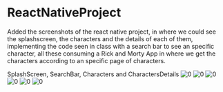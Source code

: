 # ReactNativeProject

Added the screenshots of the react native project, in where we could see the splashscreen, the characters and the details of each of them, implementing the code seen in class with a search bar to see an specific character,  all these consuming a Rick and Morty App in where we get the characters according to an specific page of characters.


SplashScreen, SearchBar, Characters and CharactersDetails
![0](https://user-images.githubusercontent.com/81264608/158947827-f0993990-5544-464b-95d6-b8beaa1ac485.png)
![0](https://user-images.githubusercontent.com/81264608/158947847-3a276102-89b2-47b0-9a32-1542801c3646.png)
![0](https://user-images.githubusercontent.com/81264608/158947875-60c5ac29-331d-499a-9132-9718b30c1e41.png)
![0](https://user-images.githubusercontent.com/81264608/158947886-8a997181-91ed-47c8-b6dc-75b7927fcbd7.png)
![0](https://user-images.githubusercontent.com/81264608/158947911-fe2cd6d0-3055-42a3-a662-c56f623b9f96.png)
![0](https://user-images.githubusercontent.com/81264608/158947931-96968faf-3212-443c-83c2-8f8ed29f385f.png)
